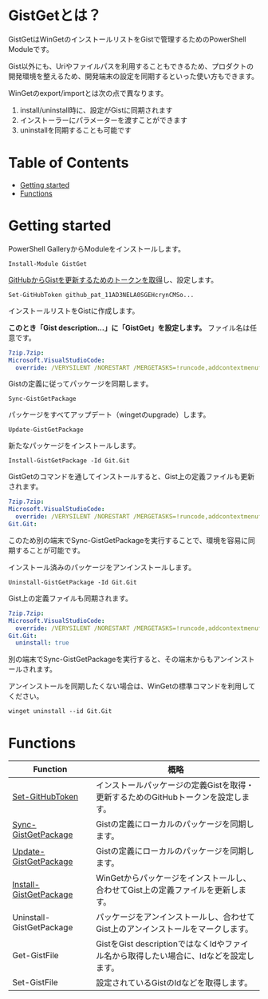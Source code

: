 # GistGetとは？

GistGetはWinGetのインストールリストをGistで管理するためのPowerShell Moduleです。

Gist以外にも、Uriやファイルパスを利用することもできるため、プロダクトの開発環境を整えるため、開発端末の設定を同期するといった使い方もできます。

WinGetのexport/importとは次の点で異なります。

1. install/uninstall時に、設定がGistに同期されます
2. インストーラーにパラメーターを渡すことができます
3. uninstallを同期することも可能です

# Table of Contents 

- [Getting started](#getting-started)
- [Functions](#functions)

# Getting started

PowerShell GalleryからModuleをインストールします。

```pwsh
Install-Module GistGet
```

[GitHubからGistを更新するためのトークンを取得](docs/ja-jp/Set-GitHubToken.md)し、設定します。

```pwsh
Set-GitHubToken github_pat_11AD3NELA0SGEHcrynCMSo...
```

インストールリストをGistに作成します。 

**このとき「Gist description...」に「GistGet」を設定します。** ファイル名は任意です。

```yaml
7zip.7zip:
Microsoft.VisualStudioCode:
  override: /VERYSILENT /NORESTART /MERGETASKS=!runcode,addcontextmenufiles,addcontextmenufolders,associatewithfiles,addtopath
```

Gistの定義に従ってパッケージを同期します。

```pwsh
Sync-GistGetPackage
```

パッケージをすべてアップデート（wingetのupgrade）します。

```pwsh
Update-GistGetPackage
```

新たなパッケージをインストールします。

```pwsh
Install-GistGetPackage -Id Git.Git
```

GistGetのコマンドを通してインストールすると、Gist上の定義ファイルも更新されます。

```yaml
7zip.7zip:
Microsoft.VisualStudioCode:
  override: /VERYSILENT /NORESTART /MERGETASKS=!runcode,addcontextmenufiles,addcontextmenufolders,associatewithfiles,addtopath
Git.Git:
```

このため別の端末でSync-GistGetPackageを実行することで、環境を容易に同期することが可能です。

インストール済みのパッケージをアンインストールします。

```pwsh
Uninstall-GistGetPackage -Id Git.Git
```

Gist上の定義ファイルも同期されます。

```yaml
7zip.7zip:
Microsoft.VisualStudioCode:
  override: /VERYSILENT /NORESTART /MERGETASKS=!runcode,addcontextmenufiles,addcontextmenufolders,associatewithfiles,addtopath
Git.Git:
  uninstall: true
```

別の端末でSync-GistGetPackageを実行すると、その端末からもアンインストールされます。

アンインストールを同期したくない場合は、WinGetの標準コマンドを利用してください。

```pwsh
winget uninstall --id Git.Git
```

# Functions

|Function|概略|
|--|--|
|[Set-GitHubToken](docs/ja-jp/Set-GitHubToken.md)|インストールパッケージの定義Gistを取得・更新するためのGitHubトークンを設定します。|
|[Sync-GistGetPackage](docs/ja-jp/Sync-GistGetPackage.md)|Gistの定義にローカルのパッケージを同期します。|
|[Update-GistGetPackage](docs/ja-jp/Sync-GistGetPackage.md)|Gistの定義にローカルのパッケージを同期します。|
|[Install-GistGetPackage]()|WinGetからパッケージをインストールし、合わせてGist上の定義ファイルを更新します。|
|Uninstall-GistGetPackage|パッケージをアンインストールし、合わせてGist上のアンインストールをマークします。|
|Get-GistFile|GistをGist descriptionではなくIdやファイル名から取得したい場合に、Idなどを設定します。|
|Set-GistFile|設定されているGistのIdなどを取得します。|
